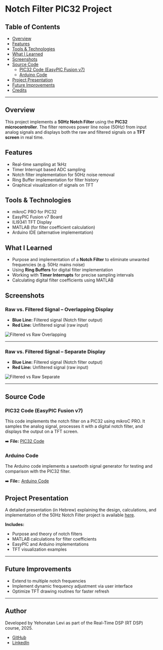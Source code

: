 # Notch Filter PIC32 Project

## Table of Contents
- [Overview](#overview)
- [Features](#features)
- [Tools & Technologies](#tools--technologies)
- [What I Learned](#what-i-learned)
- [Screenshots](#screenshots)
- [Source Code](#source-code)
  - [PIC32 Code (EasyPIC Fusion v7)](#pic32-code-easypic-fusion-v7)
  - [Arduino Code](#arduino-code)
- [Project Presentation](#project-presentation)
- [Future Improvements](#future-improvements)
- [Credits](#credits)

---

## Overview
This project implements a **50Hz Notch Filter** using the **PIC32 microcontroller**. The filter removes power line noise (50Hz) from input analog signals and displays both the raw and filtered signals on a **TFT screen** in real time.

## Features
- Real-time sampling at 1kHz
- Timer Interrupt based ADC sampling
- Notch filter implementation for 50Hz noise removal
- Ring Buffer implementation for filter history
- Graphical visualization of signals on TFT

## Tools & Technologies
- mikroC PRO for PIC32
- EasyPIC Fusion v7 Board
- ILI9341 TFT Display
- MATLAB (for filter coefficient calculation)
- Arduino IDE (alternative implementation)

## What I Learned
- Purpose and implementation of a **Notch Filter** to eliminate unwanted frequencies (e.g. 50Hz mains noise)
- Using **Ring Buffers** for digital filter implementation
- Working with **Timer Interrupts** for precise sampling intervals
- Calculating digital filter coefficients using MATLAB

## Screenshots

### Raw vs. Filtered Signal – Overlapping Display
- **Blue Line:** Filtered signal (Notch filter output)
- **Red Line:** Unfiltered signal (raw input)

![Filtered vs Raw Overlapping](Images/1ON1.jpeg)

---

### Raw vs. Filtered Signal – Separate Display
- **Blue Line:** Filtered signal (Notch filter output)
- **Red Line:** Unfiltered signal (raw input)

![Filtered vs Raw Separate](Images/2_SEPERAT.jpeg)

---

## Source Code

### PIC32 Code (EasyPIC Fusion v7)

This code implements the notch filter on a PIC32 using mikroC PRO. It samples the analog signal, processes it with a digital notch filter, and displays the output on a TFT screen.

➡️ **File:** [PIC32 Code](src/HW01.c)

### Arduino Code
The Arduino code implements a sawtooth signal generator for testing and comparison with the PIC32 filter.

➡️ **File:**: [Arduino Code](src/SAWTOOTH.ino)

## Project Presentation

A detailed presentation (in Hebrew) explaining the design, calculations, and implementation of the 50Hz Notch Filter project is available [here](docs/notch_filter_presentation.pdf).

**Includes:**
- Purpose and theory of notch filters
- MATLAB calculations for filter coefficients
- EasyPIC and Arduino implementations
- TFT visualization examples

---

## Future Improvements
- Extend to multiple notch frequencies
- Implement dynamic frequency adjustment via user interface
- Optimize TFT drawing routines for faster refresh

---

## Author

Developed by Yehonatan Levi as part of the Real-Time DSP (RT DSP) course, 2025.

- [GitHub](https://github.com/yonilevi1)
- [LinkedIn](https://www.linkedin.com/in/yehonatan--levi/)

